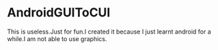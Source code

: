 # AndroidGUIToCUI
This is useless.Just for fun.I created it because I just learnt android for a while.I am not able to use graphics.
